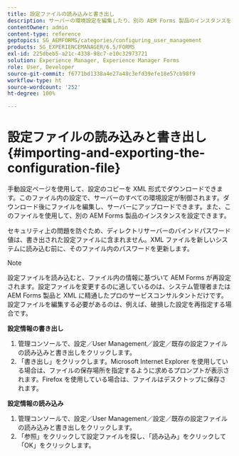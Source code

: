 ```yaml
---
title: 設定ファイルの読み込みと書き出し
description: サーバーの環境設定を編集したり、別の AEM Forms 製品のインスタンスを設定したりするために、設定ファイルの読み込みと書き出しを行う方法について説明します。
contentOwner: admin
content-type: reference
geptopics: SG_AEMFORMS/categories/configuring_user_management
products: SG_EXPERIENCEMANAGER/6.5/FORMS
exl-id: 225dbeb5-a21c-4338-98c7-e10c32973721
solution: Experience Manager, Experience Manager Forms
role: User, Developer
source-git-commit: f6771bd1338a4e27a48c3efd39efe18e57cb98f9
workflow-type: ht
source-wordcount: '252'
ht-degree: 100%

---
```


# 設定ファイルの読み込みと書き出し {#importing-and-exporting-the-configuration-file}

手動設定ページを使用して、設定のコピーを XML 形式でダウンロードできます。このファイル内の設定で、サーバーのすべての環境設定が制御されます。ダウンロード後にファイルを編集し、サーバーにアップロードできます。また、このファイルを使用して、別の AEM Forms 製品のインスタンスを設定できます。

セキュリティ上の問題を防ぐため、ディレクトリサーバーのバインドパスワード値は、書き出された設定ファイルに含まれません。XML ファイルを新しいシステムに読み込む前に、そのファイル内のパスワードを更新します。

>[!NOTE]
>
>設定ファイルを読み込むと、ファイル内の情報に基づいて AEM Forms が再設定されます。設定ファイルを変更するのに適しているのは、システム管理者または AEM Forms 製品と XML に精通したプロのサービスコンサルタントだけです。設定ファイルを編集する必要があるのは、例えば、破損した設定を再指定する場合です。

**設定情報の書き出し**

1. 管理コンソールで、設定／User Management／設定／既存の設定ファイルの読み込みと書き出しをクリックします。
1. 「書き出し」をクリックします。Microsoft Internet Explorer を使用している場合は、ファイルの保存場所を指定するように求めるプロンプトが表示されます。Firefox を使用している場合は、ファイルはデスクトップに保存されます。

**設定情報の読み込み**

1. 管理コンソールで、設定／User Management／設定／既存の設定ファイルの読み込みと書き出しをクリックします。
1. 「参照」をクリックして設定ファイルを探し、「読み込み」をクリックして「OK」をクリックします。
